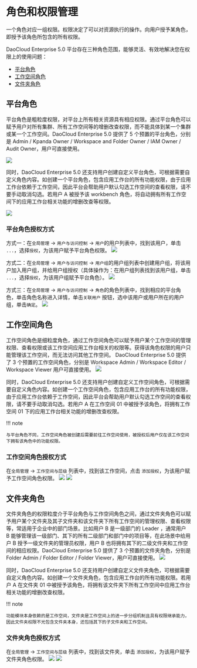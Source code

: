 # 角色和权限管理

一个角色对应一组权限。权限决定了可以对资源执行的操作。向用户授予某角色，即授予该角色所包含的所有权限。
  
DaoCloud Enterprise 5.0 平台存在三种角色范围，能够灵活、有效地解决您在权限上的使用问题：
  
- [平台角色](#平台角色)
- [工作空间角色](#工作空间角色)
- [文件夹角色](#文件夹角色)
  
## 平台角色
  
平台角色是粗粒度权限，对平台上所有相关资源具有相应权限。通过平台角色可以赋予用户对所有集群、所有工作空间等的增删改查权限，而不能具体到某一个集群或某一个工作空间。DaoCloud Enterprise 5.0 提供了 5 个预置的平台角色，分别是 Admin / Kpanda Owner / Workspace and Folder Owner / IAM Owner / Audit Owner，用户可直接使用。

![](https://huatu.98youxi.com/markdown/work/uploads/upload_b112ad9ac722b753f7fb5e62266a4614.png)

同时，DaoCloud Enterprise 5.0 还支持用户创建自定义平台角色，可根据需要自定义角色内容。如创建一个平台角色，包含应用工作台的所有功能权限，由于应用工作台依赖于工作空间，因此平台会帮助用户默认勾选工作空间的查看权限，请不要手动取消勾选。若用户 A 被授予该 workbench 角色，将自动拥有所有工作空间下的应用工作台相关功能的增删改查等权限。

![](https://huatu.98youxi.com/markdown/work/uploads/upload_11ee0542ab53f2633f865c66852252eb.png)


### 平台角色授权方式

方式一：在`全局管理` -> `用户与访问控制` -> `用户`的用户列表中，找到该用户，单击 `...`，选择`授权`，为该用户赋予平台角色权限。
![](https://huatu.98youxi.com/markdown/work/uploads/upload_fb27d37995508fd3b1f25f4e46af8cc5.png)
  
方式二：在`全局管理` -> `用户与访问控制` -> `用户组`的用户组列表中创建用户组，将该用户加入用户组，并给用户组授权（具体操作为：在用户组列表找到该用户组，单击 `...`，选择`授权`，为该用户组赋予平台角色）。
![](https://huatu.98youxi.com/markdown/work/uploads/upload_b00e8064dced431f568d347b779ec9e9.png)

方式三：在`全局管理` -> `用户与访问控制` -> `角色`的角色列表中，找到相应的平台角色，单击角色名称进入详情，单击`关联用户` 按钮，选中该用户或用户所在的用户组，单击`确定`。
![](https://huatu.98youxi.com/markdown/work/uploads/upload_30dfc3fbb5c8f13a9b2d6d2ef4e40849.png)

## 工作空间角色
  
工作空间角色是细粒度角色，通过工作空间角色可以赋予用户某个工作空间的管理权限、查看权限或该工作空间应用工作台相关的权限等。获得该角色权限的用户只能管理该工作空间，而无法访问其他工作空间。 DaoCloud Enterprise 5.0 提供了 3 个预置的工作空间角色，分别是 Workspace Admin / Workspace Editor / Workspace Viewer 用户可直接使用。
![](https://huatu.98youxi.com/markdown/work/uploads/upload_091ce2649f460fcefb19510f2dbf2011.png)

同时，DaoCloud Enterprise 5.0 还支持用户创建自定义工作空间角色，可根据需要自定义角色内容。如创建一个工作空间角色，包含应用工作台的所有功能权限，由于应用工作台依赖于工作空间，因此平台会帮助用户默认勾选工作空间的查看权限，请不要手动取消勾选。若用户 A 在工作空间 01 中被授予该角色，将拥有工作空间 01 下的应用工作台相关功能的增删改查权限。

!!! note
  
    与平台角色不同，工作空间角色被创建后需要前往工作空间使用，被授权后用户仅在该工作空间下拥有该角色中的功能权限。

### 工作空间角色授权方式

在`全局管理` -> `工作空间与层级` 列表中，找到该工作空间，点击 `添加授权`，为该用户赋予工作空间角色权限。
![](https://huatu.98youxi.com/markdown/work/uploads/upload_045f72bb3c813b7855b9c305a3c3ea61.png)
![](https://huatu.98youxi.com/markdown/work/uploads/upload_5cf1f6ee159ed4b0df705d3427ee9fb6.png)
  
## 文件夹角色

文件夹角色的权限粒度介于平台角色与工作空间角色之间，通过文件夹角色可以赋予用户某个文件夹及其子文件夹和该文件夹下所有工作空间的管理权限、查看权限等，常适用于企业中的部门场景。比如用户 B 是一级部门的 Leader ，通常用户 B 能够管理该一级部门、其下的所有二级部门和部门中的项目等，在此场景中给用户 B 授予一级文件夹的管理员权限，用户 B 也将拥有其下的二级文件夹和工作空间的相应权限。DaoCloud Enterprise 5.0 提供了 3 个预置的文件夹角色，分别是 Folder Admin / Folder Editor / Folder Viewer，用户可直接使用。
![](https://huatu.98youxi.com/markdown/work/uploads/upload_6c7f103f57a3cfa5ebbcf8343eba8075.png)

同时，DaoCloud Enterprise 5.0 还支持用户创建自定义文件夹角色，可根据需要自定义角色内容。如创建一个文件夹角色，包含应用工作台的所有功能权限。若用户 A 在文件夹 01 中被授予该角色，将拥有该文件夹下所有工作空间中应用工作台相关功能的增删改查权限。

!!! note
  
    功能模块本身依赖的是工作空间，文件夹是工作空间上的进一步分组机制且具有权限继承能力，因此文件夹权限不光包含文件夹本身，还包括其下的子文件夹和工作空间。

### 文件夹角色授权方式

在`全局管理` -> `工作空间与层级` 列表中，找到该文件夹，单击 `添加授权`，为该用户赋予文件夹角色权限。
![](https://huatu.98youxi.com/markdown/work/uploads/upload_5c1258b94bb7e5a6338590d9455d6b84.png)
![](https://huatu.98youxi.com/markdown/work/uploads/upload_07ac128ed492212669887aa04febe567.png)

